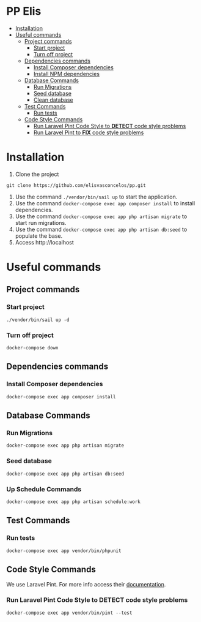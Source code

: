 # PP Elis

- [Installation](#installation)
- [Useful commands](#useful-commands)
    - [Project commands](#project-commands)
        - [Start project](#start-project)
        - [Turn off project](#turn-off-project)
    - [Dependencies commands](#dependencies-commands)
        - [Install Composer dependencies](#install-composer-dependencies)
        - [Install NPM dependencies](#install-npm-dependencies)
    - [Database Commands](#database-commands)
        - [Run Migrations](#run-migrations)
        - [Seed database](#seed-database)
        - [Clean database](#clean-database)
    - [Test Commands](#test-commands)
        - [Run tests](#run-tests)
    - [Code Style Commands](#code-style-commands)
        - [Run Laravel Pint Code Style to **DETECT** code style problems](#run-laravel-pint-code-style-to-detect-code-style-problems)
        - [Run Laravel Pint to **FIX** code style problems](#run-laravel-pint-to-fix-code-style-problems)


# Installation
1. Clone the project
```shell
git clone https://github.com/elisvasconcelos/pp.git
```
1. Use the command `./vendor/bin/sail up` to start the application.
2. Use the command `docker-compose exec app composer install` to install dependencies.
2. Use the command `docker-compose exec app php artisan migrate` to start run migrations.
3. Use the command `docker-compose exec app php artisan db:seed` to populate the base.
4. Access http://localhost

# Useful commands
## Project commands
### Start project
```shell
./vendor/bin/sail up -d
```
### Turn off project
```shell
docker-compose down
```

## Dependencies commands
### Install Composer dependencies
```shell
docker-compose exec app composer install
```

## Database Commands
### Run Migrations
```shell
docker-compose exec app php artisan migrate
```
### Seed database
```shell
docker-compose exec app php artisan db:seed
```
### Up Schedule Commands
```shell
docker-compose exec app php artisan schedule:work
```

## Test Commands
### Run tests
```shell
docker-compose exec app vendor/bin/phpunit
```
## Code Style Commands
We use Laravel Pint. For more info access their [documentation](https://laravel.com/docs/10.x/pint).
### Run Laravel Pint Code Style to **DETECT** code style problems
```shell
docker-compose exec app vendor/bin/pint --test
```
